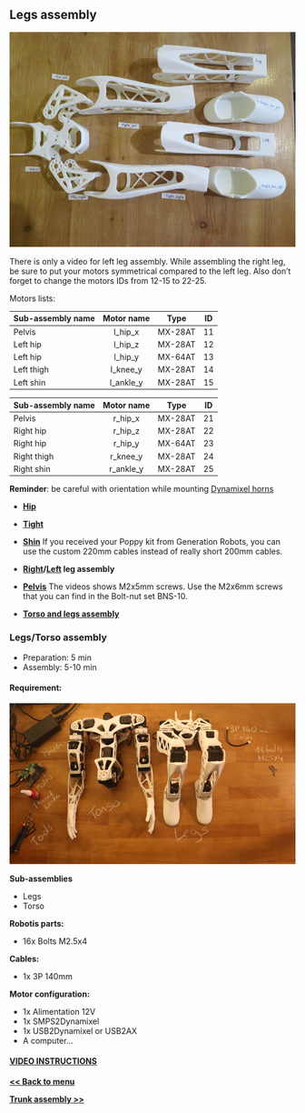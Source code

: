 ## Legs assembly

![image](img/parts_legs.JPG)

There is only a video for left leg assembly. While assembling the right
leg, be sure to put your motors symmetrical compared to the left leg.
Also don’t forget to change the motors IDs from 12-15 to 22-25.

Motors lists:

| Sub-assembly name |  Motor name |   Type  | ID |
|-------------------|:-----------:|:-------:|:--:|
| Pelvis            |  l\_hip\_x  | MX-28AT | 11 |
| Left hip          |  l\_hip\_z  | MX-28AT | 12 |
| Left hip          |  l\_hip\_y  | MX-64AT | 13 |
| Left thigh        |  l\_knee\_y | MX-28AT | 14 |
| Left shin         | l\_ankle\_y | MX-28AT | 15 |


| Sub-assembly name |  Motor name |   Type  | ID |
|-------------------|:-----------:|:-------:|:--:|
| Pelvis            |  r\_hip\_x  | MX-28AT | 21 |
| Right hip         |  r\_hip\_z  | MX-28AT | 22 |
| Right hip         |  r\_hip\_y  | MX-64AT | 23 |
| Right thigh       |  r\_knee\_y | MX-28AT | 24 |
| Right shin        | r\_ankle\_y | MX-28AT | 25 |

**Reminder**: be careful with orientation while mounting [Dynamixel horns](dynamixel_hardware.md)

-   **[Hip](https://github.com/poppy-project/Poppy-lightweight-biped-legs/blob/master/doc/subassemblies/left_hip_assembly_instructions.md)**

-   **[Tight](https://github.com/poppy-project/Poppy-lightweight-biped-legs/blob/master/doc/subassemblies/left_thigh_assembly_instructions.md)**

-   **[Shin](https://github.com/poppy-project/Poppy-lightweight-biped-legs/blob/master/doc/subassemblies/left_shin_assembly_instructions.md)**
    If you received your Poppy kit from Generation Robots, you can use
    the custom 220mm cables instead of really short 200mm cables.

-   **[Right](https://github.com/poppy-project/Poppy-lightweight-biped-legs/blob/master/doc/subassemblies/right_leg_assembly_instructions.md)/[Left](https://github.com/poppy-project/Poppy-lightweight-biped-legs/blob/master/doc/subassemblies/left_leg_assembly_instructions.md)
    leg assembly**

-   **[Pelvis](https://github.com/poppy-project/Poppy-lightweight-biped-legs/blob/master/doc/subassemblies/pelvis_assembly_instructions.md)**
    The videos shows M2x5mm screws. Use the M2x6mm screws that you can
    find in the Bolt-nut set BNS-10.

-   **[Torso and legs
    assembly](https://github.com/poppy-project/poppy-humanoid/blob/master/hardware/doc/Poppy_Humanoid_assembly_instructions.md)**

### Legs/Torso assembly
- Preparation: 5 min
- Assembly: 5-10 min


#### Requirement:
![](img/poppy_humanoid_assembly_BOM.jpg)

**Sub-assemblies**
- Legs
- Torso

**Robotis parts:**
- 16x Bolts M2.5x4

**Cables:**
- 1x 3P 140mm

**Motor configuration:**
- 1x Alimentation 12V
- 1x SMPS2Dynamixel
- 1x USB2Dynamixel or USB2AX
- A computer...


#### <a href="http://youtu.be/5i0xVlrJc-8" target="_blank">**VIDEO INSTRUCTIONS**</a>

[**<< Back to menu**](assemblyGuide.md)

[**Trunk assembly >>**](trunk_assembly.md)

